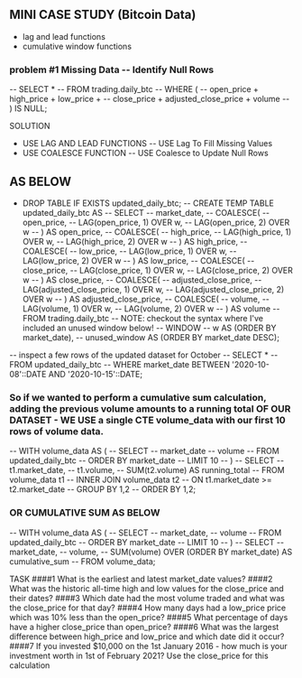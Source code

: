 ## MINI CASE STUDY (Bitcoin Data)
- lag and lead functions 
- cumulative window functions

### problem #1 Missing Data --  Identify Null Rows
-- SELECT *
-- FROM trading.daily_btc
-- WHERE (
--  open_price + high_price + low_price +
--  close_price + adjusted_close_price + volume
-- ) IS NULL;

SOLUTION 
- USE LAG AND LEAD FUNCTIONS -- USE Lag To Fill Missing Values
- USE COALESCE FUNCTION -- USE Coalesce to Update Null Rows
## AS BELOW
- DROP TABLE IF EXISTS updated_daily_btc;
-- CREATE TEMP TABLE updated_daily_btc AS
-- SELECT
--   market_date,
--  COALESCE(
--    open_price,
--    LAG(open_price, 1) OVER w,
--    LAG(open_price, 2) OVER w
--   ) AS open_price,
--  COALESCE(
--    high_price,
--    LAG(high_price, 1) OVER w,
--    LAG(high_price, 2) OVER w
--  ) AS high_price,
--  COALESCE(
 --   low_price,
--    LAG(low_price, 1) OVER w,
--    LAG(low_price, 2) OVER w
--  ) AS low_price,
--  COALESCE(
--    close_price,
--    LAG(close_price, 1) OVER w,
--    LAG(close_price, 2) OVER w
--  ) AS close_price,
--  COALESCE(
--    adjusted_close_price,
--    LAG(adjusted_close_price, 1) OVER w,
--    LAG(adjusted_close_price, 2) OVER w
--  ) AS adjusted_close_price,
--  COALESCE(
--    volume,
--    LAG(volume, 1) OVER w,
--    LAG(volume, 2) OVER w
--  ) AS volume
--FROM trading.daily_btc
-- NOTE: checkout the syntax where I've included an unused window below!
-- WINDOW
--  w AS (ORDER BY market_date),
 -- unused_window AS (ORDER BY market_date DESC);

-- inspect a few rows of the updated dataset for October
-- SELECT *
--  FROM updated_daily_btc
-- WHERE market_date BETWEEN '2020-10-08'::DATE AND '2020-10-15'::DATE;

### So if we wanted to perform a cumulative sum calculation, adding the previous volume amounts to a running total OF OUR DATASET  - WE USE a single CTE volume_data with our first 10 rows of volume data.

-- WITH volume_data AS (
--  SELECT
--   market_date
-- volume
--  FROM updated_daily_btc
--  ORDER BY market_date
--  LIMIT 10
-- )
-- SELECT
--   t1.market_date,
--   t1.volume,
--   SUM(t2.volume) AS running_total
-- FROM volume_data t1
-- INNER JOIN volume_data t2
-- ON t1.market_date >= t2.market_date
-- GROUP BY 1,2
-- ORDER BY 1,2;

### OR CUMULATIVE SUM AS BELOW
-- WITH volume_data AS (
--  SELECT
--    market_date,
--    volume
-- FROM updated_daily_btc
--  ORDER BY market_date
-- LIMIT 10
-- )
-- SELECT
-- market_date,
--  volume,
--  SUM(volume) OVER (ORDER BY market_date) AS cumulative_sum
-- FROM volume_data;

TASK
####1 What is the earliest and latest market_date values?
####2 What was the historic all-time high and low values for the close_price and their dates?
####3 Which date had the most volume traded and what was the close_price for that day?
####4 How many days had a low_price price which was 10% less than the open_price?
####5 What percentage of days have a higher close_price than open_price?
####6 What was the largest difference between high_price and low_price and which date did it occur?
####7 If you invested $10,000 on the 1st January 2016 - how much is your investment worth in 1st of February 2021? Use the close_price for this calculation
